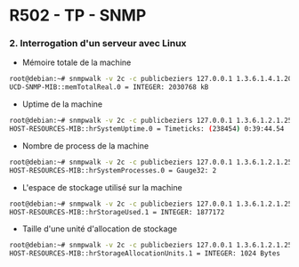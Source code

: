 # R502 - TP - SNMP #

### 2. Interrogation d'un serveur avec Linux ###

- Mémoire totale de la machine
```bash
root@debian:~# snmpwalk -v 2c -c publicbeziers 127.0.0.1 1.3.6.1.4.1.2021.4.5
UCD-SNMP-MIB::memTotalReal.0 = INTEGER: 2030768 kB
```

- Uptime de la machine
```bash
root@debian:~# snmpwalk -v 2c -c publicbeziers 127.0.0.1 1.3.6.1.2.1.25.1.1
HOST-RESOURCES-MIB::hrSystemUptime.0 = Timeticks: (238454) 0:39:44.54
```

- Nombre de process de la machine
```bash
root@debian:~# snmpwalk -v 2c -c publicbeziers 127.0.0.1 1.3.6.1.2.1.25.1.6
HOST-RESOURCES-MIB::hrSystemProcesses.0 = Gauge32: 2
```

- L'espace de stockage utilisé sur la machine
```bash
root@debian:~# snmpwalk -v 2c -c publicbeziers 127.0.0.1 1.3.6.1.2.1.25.2.3.1.6.1
HOST-RESOURCES-MIB::hrStorageUsed.1 = INTEGER: 1877172
```

- Taille d'une unité d'allocation de stockage
```bash
root@debian:~# snmpwalk -v 2c -c publicbeziers 127.0.0.1 1.3.6.1.2.1.25.2.3.1.4.1
HOST-RESOURCES-MIB::hrStorageAllocationUnits.1 = INTEGER: 1024 Bytes
```

